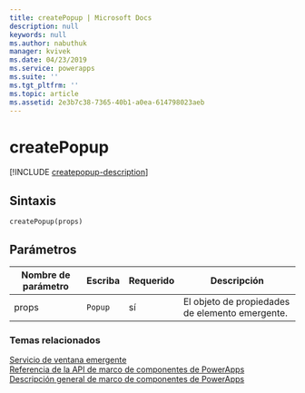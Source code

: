 ```yaml
---
title: createPopup | Microsoft Docs
description: null
keywords: null
ms.author: nabuthuk
manager: kvivek
ms.date: 04/23/2019
ms.service: powerapps
ms.suite: ''
ms.tgt_pltfrm: ''
ms.topic: article
ms.assetid: 2e3b7c38-7365-40b1-a0ea-614798023aeb
---
```


# <a name="createpopup"></a>createPopup

[!INCLUDE [createpopup-description](includes/createpopup-description.md)]

## <a name="syntax"></a>Sintaxis

`createPopup(props)`

## <a name="parameters"></a>Parámetros

| Nombre de parámetro|Escriba|Requerido|Descripción|
| ------------- |----|--------|-----------|
|props|`Popup`|sí|El objeto de propiedades de elemento emergente.|


### <a name="related-topics"></a>Temas relacionados

[Servicio de ventana emergente](../popupservice.md)<br/>
[Referencia de la API de marco de componentes de PowerApps](../../reference/index.md)<br/>
[Descripción general de marco de componentes de PowerApps](../../overview.md)
